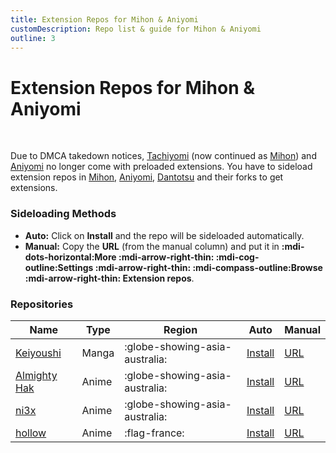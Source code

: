 ```yaml
---
title: Extension Repos for Mihon & Aniyomi
customDescription: Repo list & guide for Mihon & Aniyomi
outline: 3
---
```


# Extension Repos for Mihon & Aniyomi

<br>

Due to DMCA takedown notices, [Tachiyomi](https://tachiyomi.org/) (now continued as [Mihon](https://mihon.app/)) and [Aniyomi](https://aniyomi.org/) no longer come with preloaded extensions. You have to sideload extension repos in [Mihon](https://mihon.app/), [Aniyomi](https://aniyomi.org/), [Dantotsu](https://github.com/rebelonion/Dantotsu) and their forks to get extensions.

### Sideloading Methods
- **Auto:** Click on **Install** and the repo will be sideloaded automatically.
- **Manual:** Copy the **URL** (from the manual column) and put it in **:mdi-dots-horizontal:More :mdi-arrow-right-thin: :mdi-cog-outline:Settings :mdi-arrow-right-thin: :mdi-compass-outline:Browse :mdi-arrow-right-thin: Extension repos**.


### Repositories
| Name                                                                                           | Type  | Region                            | Auto                                                                                                                   | Manual                                                                                                      |
|------------------------------------------------------------------------------------------------|-------|---------------------------------|----------------------------------------------------------------------------------------------------------------------------|-------------------------------------------------------------------------------------------------------------|
| [Keiyoushi](https://keiyoushi.github.io/)                                                      | Manga | :globe-showing-asia-australia:  | [Install](tachiyomi://add-repo?url=https://raw.githubusercontent.com/keiyoushi/extensions/repo/index.min.json)             | [URL](https://raw.githubusercontent.com/keiyoushi/extensions/repo/index.min.json)                           |
| [Almighty Hak](https://github.com/almightyhak/aniyomi-anime-repo)                              | Anime | :globe-showing-asia-australia:  | [Install](aniyomi://add-repo?url=https://raw.githubusercontent.com/almightyhak/aniyomi-anime-repo/main/index.min.json)     | [URL](https://raw.githubusercontent.com/almightyhak/aniyomi-anime-repo/main/index.min.json)                |
| [ni3x](https://github.com/ni3x/aniyomi-extensions)                                             | Anime | :globe-showing-asia-australia:  | [Install](aniyomi://add-repo?url=https://raw.githubusercontent.com/ni3x/aniyomi-extensions/repo/index.min.json)            | [URL](https://raw.githubusercontent.com/ni3x/aniyomi-extensions/repo/index.min.json)                       |
| [hollow](https://codeberg.org/hollow/aniyomi-extensions-fr)                                    | Anime | :flag-france:                   | [Install](aniyomi://add-repo?url=https://codeberg.org/hollow/aniyomi-extensions-fr/media/branch/repo/index.min.json)       | [URL](https://codeberg.org/hollow/aniyomi-extensions-fr/media/branch/repo/index.min.json)                  |